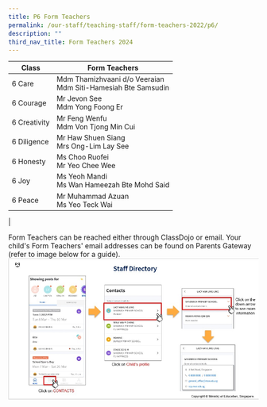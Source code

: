 ```yaml
---
title: P6 Form Teachers
permalink: /our-staff/teaching-staff/form-teachers-2022/p6/
description: ""
third_nav_title: Form Teachers 2024
---
```

| Class| Form Teachers | 
| -------- | -------- |
| 6 Care | Mdm Thamizhvaani d/o Veeraian <br> Mdm Siti-Hamesiah Bte Samsudin |
| 6 Courage | Mr Jevon See <br> Mdm Yong Foong Er |
| 6 Creativity | Mr Feng Wenfu <br> Mdm Von Tjong Min Cui |
| 6 Diligence | Mr Haw Shuen Siang <br> Mrs Ong-Lim Lay See | 
| 6 Honesty | Ms Choo Ruofei <br> Mr Yeo Chee Wee | 
| 6 Joy | Ms Yeoh Mandi <br> Ms Wan Hameezah Bte Mohd Said | 
| 6 Peace | Mr Muhammad Azuan <br> Ms Yeo Teck Wai | 
|

Form Teachers can be reached either through ClassDojo or email. Your child's Form Teachers' email addresses can be found on Parents Gateway (refer to image below for a guide).
![](/images/PG-contacts2.jpg)